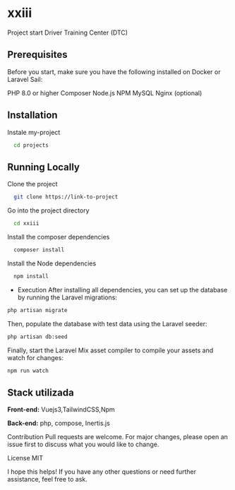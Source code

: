 
# xxiii 
Project start Driver Training Center (DTC)


## Prerequisites
Before you start, make sure you have the following installed on Docker or Laravel Sail:

PHP 8.0 or higher
Composer
Node.js
NPM
MySQL
Nginx (optional)

## Installation

Instale my-project 

```bash
  cd projects
```
    
## Running Locally

Clone the project

```bash
  git clone https://link-to-project
```

Go into the project directory

```bash
  cd xxiii
```
Install the composer dependencies

```bash
  composer install
```
Install the Node dependencies
```bash
  npm install
```
- Execution
  After installing all dependencies, you can set up the database by running the Laravel migrations:

```bash 
php artisan migrate
```

  Then, populate the database with test data using the Laravel seeder:

```bash
php artisan db:seed
```

  Finally, start the Laravel Mix asset compiler to compile your assets and watch for changes:

```bash
npm run watch
```



## Stack utilizada

**Front-end:** Vuejs3,TailwindCSS,Npm

**Back-end:** php, compose, Inertis.js 


Contribution
Pull requests are welcome. For major changes, please open an issue first to discuss what you would like to change.

License
MIT

I hope this helps! If you have any other questions or need further assistance, feel free to ask.
